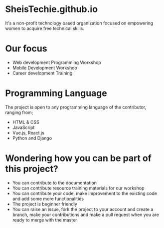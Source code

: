 # SheisTechie.github.io
It's a non-profit technology based organization focused on empowering women to acquire free technical skills.

# Our focus
* Web development Programming Workshop
* Mobile Development Workshop
* Career development Training

# Programming Language
  The project is open to any programming language of the contributor, ranging from;
* HTML & CSS
* JavaScript
* Vue.js, React.js
* Python and Django

# Wondering how you can be part of this  project?
* You can contribute to the documentation
* You can contribute resource training materials for our workshop 
* You can contribute your code, make improvement to the existing code and add some more functionalities
* The project is beginner friendly
* You can raise an issue, fork the project to your account and create a branch, make your contributions and make a pull request when you are ready to merge with the master
